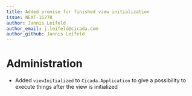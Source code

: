 ```yaml
---
title: Added promise for finished view initialization
issue: NEXT-16278
author: Jannis Leifeld
author_email: j.leifeld@cicada.com 
author_github: Jannis Leifeld
---
```

# Administration
* Added `viewInitialized` to `Cicada.Application` to give a possibility to execute things after the view is initialized
